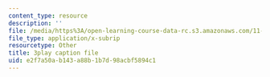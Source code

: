 ```yaml
---
content_type: resource
description: ''
file: /media/https%3A/open-learning-course-data-rc.s3.amazonaws.com/11-384-malaysia-sustainable-cities-practicum-spring-2018/e2f7a50ab143a88b1b7d98acbf5894c1_KFajwRMlo0s.srt
file_type: application/x-subrip
resourcetype: Other
title: 3play caption file
uid: e2f7a50a-b143-a88b-1b7d-98acbf5894c1
---
```

